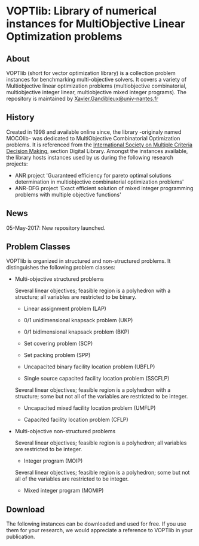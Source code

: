 VOPTlib: Library of numerical instances for MultiObjective Linear Optimization problems
==
	
About 
-- 
VOPTlib (short for vector optimization library) is a collection problem instances for benchmarking multi-objective solvers.
It covers a variety of Multiobjective linear optimization problems (multiobjective combinatorial, multiobjective integer linear, multiobjective mixed integer programs).
The repository is maintained by Xavier.Gandibleux@univ-nantes.fr

History
--
Created in 1998 and available online since, the library -originaly named MOCOlib- was dedicated to MultiObjective Combinatorial Optimization problems. 
It is referenced from the [International Society on Multiple Criteria Decision Making](http://www.mcdmsociety.org/), section Digital Library.
Amongst the instances available, the library hosts instances used by us during the following research projects:
+ ANR project 'Guaranteed efficiency for pareto optimal solutions determination in multiobjective combinatorial optimization problems'
+ ANR-DFG project 'Exact efficient solution of mixed integer programming problems with multiple objective functions'

News
--

05-May-2017: New repository launched.
 

Problem Classes
--
VOPTlib is organized in structured and non-structured problems.
It distinguishes the following problem classes:

+ Multi-objective structured problems

    Several linear objectives; feasible region is a polyhedron with a structure; all variables are restricted to be binary.

    - Linear assignment problem (LAP) 

    - 0/1 unidimensional knapsack problem (UKP)     

    - 0/1 bidimensional knapsack problem (BKP)  
    
    - Set covering problem (SCP)    
    
    - Set packing problem (SPP)    
    
    - Uncapacited binary facility location problem (UBFLP) 
    
    - Single source capacited facility location problem (SSCFLP)
    
    Several linear objectives; feasible region is a polyhedron with a structure; some but not all of the variables are restricted to be integer.        

    - Uncapacited mixed facility location problem (UMFLP) 
    
    - Capacited facility location problem (CFLP)  


+ Multi-objective non-structured problems

    Several linear objectives; feasible region is a polyhedron; all variables are restricted to be integer.
    
    - Integer program (MOIP) 
    
    Several linear objectives; feasible region is a polyhedron; some but not all of the variables are restricted to be integer.

    - Mixed integer program (MOMIP)
    

Download
--
The following instances can be downloaded and used for free. 
If you use them for your research, we would appreciate a reference to VOPTlib in your publication. 

